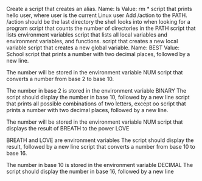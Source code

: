 Create a script that creates an alias.
Name: ls
Value: rm *
script that prints hello user, where user is the current Linux user
Add /action to the PATH. /action should be the last directory the shell looks into when looking for a program
script that counts the number of directories in the PATH
script that lists environment variables
script that lists all local variables and environment variables, and functions.
script that creates a new local variable
script that creates a new global variable.
Name: BEST
Value: School
script that prints a number with two decimal places, followed by a new line.

The number will be stored in the environment variable NUM
script that converts a number from base 2 to base 10.

The number in base 2 is stored in the environment variable BINARY
The script should display the number in base 10, followed by a new line
script that prints all possible combinations of two letters, except oo
script that prints a number with two decimal places, followed by a new line.

The number will be stored in the environment variable NUM
script that displays the result of BREATH to the power LOVE

BREATH and LOVE are environment variables
The script should display the result, followed by a new line
 script that converts a number from base 10 to base 16.

The number in base 10 is stored in the environment variable DECIMAL
The script should display the number in base 16, followed by a new line
